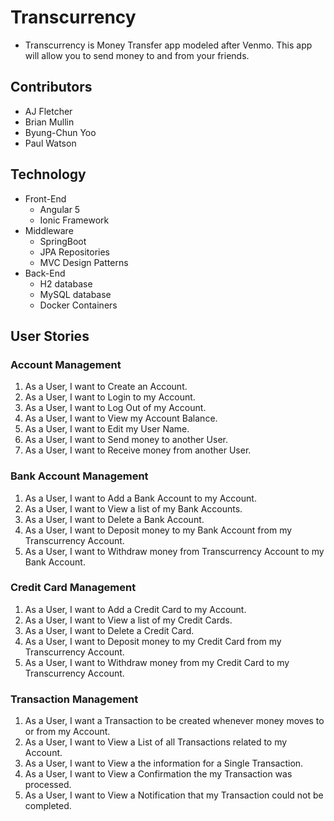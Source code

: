 # Transcurrency
* Transcurrency is Money Transfer app modeled after Venmo.  This app will allow you to send money to and from your friends.

## Contributors
- AJ Fletcher
- Brian Mullin
- Byung-Chun Yoo
- Paul Watson

## Technology
- Front-End
    - Angular 5
    - Ionic Framework
- Middleware
    - SpringBoot
    - JPA Repositories
    - MVC Design Patterns
- Back-End
    - H2 database
    - MySQL database
    - Docker Containers

## User Stories

### Account Management
1. As a User, I want to Create an Account.
1. As a User, I want to Login to my Account.
1. As a User, I want to Log Out of my Account.
1. As a User, I want to View my Account Balance.
1. As a User, I want to Edit my User Name.
1. As a User, I want to Send money to another User.
1. As a User, I want to Receive money from another User.

### Bank Account Management
1. As a User, I want to Add a Bank Account to my Account.
1. As a User, I want to View a list of my Bank Accounts.
1. As a User, I want to Delete a Bank Account.
1. As a User, I want to Deposit money to my Bank Account from my Transcurrency Account.
1. As a User, I want to Withdraw money from Transcurrency Account to my Bank Account.

### Credit Card Management
1. As a User, I want to Add a Credit Card to my Account.
1. As a User, I want to View a list of my Credit Cards.
1. As a User, I want to Delete a Credit Card.
1. As a User, I want to Deposit money to my Credit Card from my Transcurrency Account.
1. As a User, I want to Withdraw money from my Credit Card to my Transcurrency Account.

### Transaction Management
1. As a User, I want a Transaction to be created whenever money moves to or from my Account.
1. As a User, I want to View a List of all Transactions related to my Account. 
1. As a User, I want to View a the information for a Single Transaction.
1. As a User, I want to View a Confirmation the my Transaction was processed.
1. As a User, I want to View a Notification that my Transaction could not be completed.



